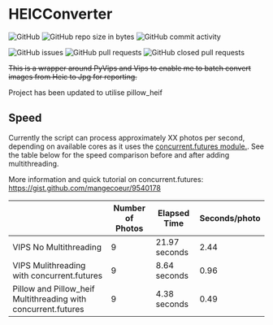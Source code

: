# HEICConverter
![GitHub](https://img.shields.io/github/license/adamrees89/HEICConverter.svg)
![GitHub repo size in bytes](https://img.shields.io/github/repo-size/adamrees89/HEICConverter.svg)
![GitHub commit activity](https://img.shields.io/github/commit-activity/w/adamrees89/HEICConverter.svg)

![GitHub issues](https://img.shields.io/github/issues/adamrees89/HEICConverter.svg)
![GitHub pull requests](https://img.shields.io/github/issues-pr/adamrees89/HEICConverter.svg)
![GitHub closed pull requests](https://img.shields.io/github/issues-pr-closed/adamrees89/HEICConverter.svg)

~~This is a wrapper around PyVips and Vips to enable me to batch convert images from Heic to Jpg for reporting.~~

Project has been updated to utilise pillow_heif

## Speed

Currently the script can process approximately XX photos per second, depending on available cores as it uses the [concurrent.futures module.](https://docs.python.org/3.3/library/concurrent.futures.html).  See the table below for the speed comparison before and after adding multithreading.

More information and quick tutorial on concurrent.futures:  https://gist.github.com/mangecoeur/9540178

|  |Number of Photos | Elapsed Time | Seconds/photo |
|---|---|---|---|
VIPS No Multithreading | 9 | 21.97 seconds | 2.44 |
VIPS Mulithreading with concurrent.futures | 9 | 8.64 seconds| 0.96 |
Pillow and Pillow_heif Multithreading with concurrent.futures | 9 | 4.38 seconds | 0.49 |